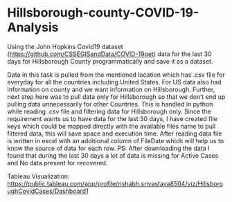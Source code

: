 # Hillsborough-county-COVID-19-Analysis
Using the John Hopkins Covid19 dataset (https://github.com/CSSEGISandData/COVID-19get) data for the last 30 days for Hillsborough County programmatically and save it as a dataset.

Data in this task is pulled from the mentioned location which has .csv file for everyday for all the countries including United States. 
For US data also had information on county and we want information on Hillsborough. 
Further, next step here was to pull data only for Hillsborough so that we don’t end up pulling data unnecessarily for other Countries. 
This is handled in python while reading .csv file and filtering data for Hillsborough only. 
Since the requirement wants us to have data for the last 30 days, I have created file keys which could be mapped 
directly with the available files name to pull filtered data, this will save space and execution time. 
After reading data file is written in excel with an additional column of FileDate which will help us to know the source of data for each row. 
PS: After downloading the data I found that during the last 30 days a lot of data is missing for Active Cases and No data present for recovered.

Tableau Visualization: https://public.tableau.com/app/profile/rishabh.srivastava8504/viz/HillsboroughCovidCases/Dashboard1
